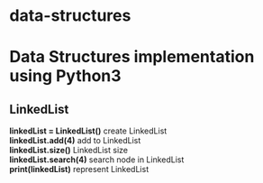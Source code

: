 # data-structures

# Data Structures implementation using Python3


## LinkedList
**linkedList = LinkedList()**     create LinkedList<br />
**linkedList.add(4)**             add to LinkedList<br />
**linkedList.size()**             LinkedList size<br />
**linkedList.search(4)**          search node in LinkedList<br />
**print(linkedList)**             represent LinkedList<br />